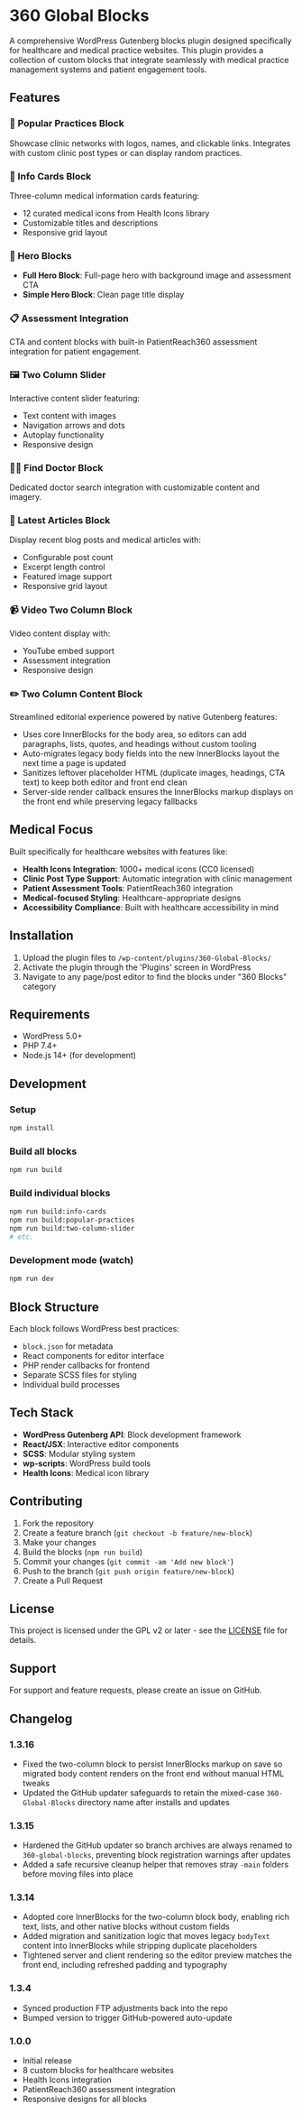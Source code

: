 # 360 Global Blocks

A comprehensive WordPress Gutenberg blocks plugin designed specifically for healthcare and medical practice websites. This plugin provides a collection of custom blocks that integrate seamlessly with medical practice management systems and patient engagement tools.

## Features

### 🏥 Popular Practices Block

Showcase clinic networks with logos, names, and clickable links. Integrates with custom clinic post types or can display random practices.

### 💊 Info Cards Block

Three-column medical information cards featuring:

-   12 curated medical icons from Health Icons library
-   Customizable titles and descriptions
-   Responsive grid layout

### 🎯 Hero Blocks

-   **Full Hero Block**: Full-page hero with background image and assessment CTA
-   **Simple Hero Block**: Clean page title display

### 📋 Assessment Integration

CTA and content blocks with built-in PatientReach360 assessment integration for patient engagement.

### 🖼️ Two Column Slider

Interactive content slider featuring:

-   Text content with images
-   Navigation arrows and dots
-   Autoplay functionality
-   Responsive design

### 👨‍⚕️ Find Doctor Block

Dedicated doctor search integration with customizable content and imagery.

### 📰 Latest Articles Block

Display recent blog posts and medical articles with:

-   Configurable post count
-   Excerpt length control
-   Featured image support
-   Responsive grid layout

### 📹 Video Two Column Block

Video content display with:

-   YouTube embed support
-   Assessment integration
-   Responsive design

### ✏️ Two Column Content Block

Streamlined editorial experience powered by native Gutenberg features:

-   Uses core InnerBlocks for the body area, so editors can add paragraphs, lists, quotes, and headings without custom tooling
-   Auto-migrates legacy body fields into the new InnerBlocks layout the next time a page is updated
-   Sanitizes leftover placeholder HTML (duplicate images, headings, CTA text) to keep both editor and front end clean
-   Server-side render callback ensures the InnerBlocks markup displays on the front end while preserving legacy fallbacks

## Medical Focus

Built specifically for healthcare websites with features like:

-   **Health Icons Integration**: 1000+ medical icons (CC0 licensed)
-   **Clinic Post Type Support**: Automatic integration with clinic management
-   **Patient Assessment Tools**: PatientReach360 integration
-   **Medical-focused Styling**: Healthcare-appropriate designs
-   **Accessibility Compliance**: Built with healthcare accessibility in mind

## Installation

1. Upload the plugin files to `/wp-content/plugins/360-Global-Blocks/`
2. Activate the plugin through the 'Plugins' screen in WordPress
3. Navigate to any page/post editor to find the blocks under "360 Blocks" category

## Requirements

-   WordPress 5.0+
-   PHP 7.4+
-   Node.js 14+ (for development)

## Development

### Setup

```bash
npm install
```

### Build all blocks

```bash
npm run build
```

### Build individual blocks

```bash
npm run build:info-cards
npm run build:popular-practices
npm run build:two-column-slider
# etc.
```

### Development mode (watch)

```bash
npm run dev
```

## Block Structure

Each block follows WordPress best practices:

-   `block.json` for metadata
-   React components for editor interface
-   PHP render callbacks for frontend
-   Separate SCSS files for styling
-   Individual build processes

## Tech Stack

-   **WordPress Gutenberg API**: Block development framework
-   **React/JSX**: Interactive editor components
-   **SCSS**: Modular styling system
-   **wp-scripts**: WordPress build tools
-   **Health Icons**: Medical icon library

## Contributing

1. Fork the repository
2. Create a feature branch (`git checkout -b feature/new-block`)
3. Make your changes
4. Build the blocks (`npm run build`)
5. Commit your changes (`git commit -am 'Add new block'`)
6. Push to the branch (`git push origin feature/new-block`)
7. Create a Pull Request

## License

This project is licensed under the GPL v2 or later - see the [LICENSE](LICENSE) file for details.

## Support

For support and feature requests, please create an issue on GitHub.

## Changelog

### 1.3.16

- Fixed the two-column block to persist InnerBlocks markup on save so migrated body content renders on the front end without manual HTML tweaks
- Updated the GitHub updater safeguards to retain the mixed-case `360-Global-Blocks` directory name after installs and updates

### 1.3.15

- Hardened the GitHub updater so branch archives are always renamed to `360-global-blocks`, preventing block registration warnings after updates
- Added a safe recursive cleanup helper that removes stray `-main` folders before moving files into place

### 1.3.14

- Adopted core InnerBlocks for the two-column block body, enabling rich text, lists, and other native blocks without custom fields
- Added migration and sanitization logic that moves legacy `bodyText` content into InnerBlocks while stripping duplicate placeholders
- Tightened server and client rendering so the editor preview matches the front end, including refreshed padding and typography

### 1.3.4

- Synced production FTP adjustments back into the repo
- Bumped version to trigger GitHub-powered auto-update

### 1.0.0

-   Initial release
-   8 custom blocks for healthcare websites
-   Health Icons integration
-   PatientReach360 assessment integration
-   Responsive designs for all blocks
